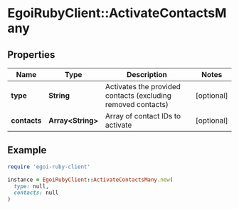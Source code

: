 # EgoiRubyClient::ActivateContactsMany

## Properties

| Name | Type | Description | Notes |
| ---- | ---- | ----------- | ----- |
| **type** | **String** | Activates the provided contacts (excluding removed contacts) | [optional] |
| **contacts** | **Array&lt;String&gt;** | Array of contact IDs to activate | [optional] |

## Example

```ruby
require 'egoi-ruby-client'

instance = EgoiRubyClient::ActivateContactsMany.new(
  type: null,
  contacts: null
)
```

